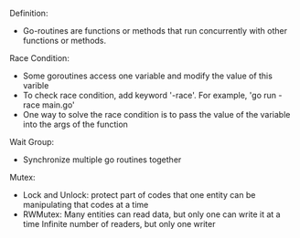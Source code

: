 Definition:
- Go-routines are functions or methods that run concurrently with other functions or methods.

Race Condition:
- Some goroutines access one variable and modify the value of this varible
- To check race condition, add keyword '-race'. For example, 'go run -race main.go'
- One way to solve the race condition is to pass the value of the variable into the args of the function

Wait Group:
- Synchronize multiple go routines together

Mutex:
- Lock and Unlock: protect part of codes that one entity can be manipulating that codes at a time
- RWMutex: 
    Many entities can read data, but only one can write it at a time
    Infinite number of readers, but only one writer
